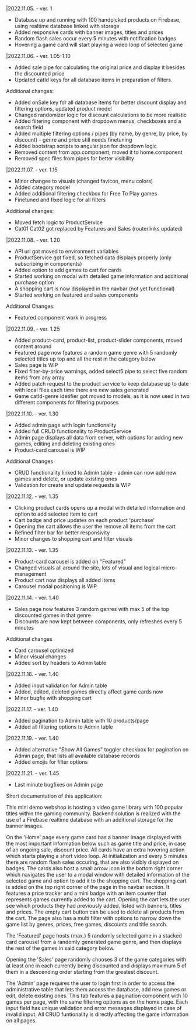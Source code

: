 |2022.11.05. - ver. 1

- Database up and running with 100 handpicked products on Firebase, using realtime database linked with storage
- Added responsive cards with banner images, titles and prices
- Random flash sales occur every 5 minutes with notification badges
- Hovering a game card will start playing a video loop of selected game

|2022.11.06. - ver. 1.05-1.10

- Added sale pipe for calculating the original price and display it besides the discounted price
- Updated catId keys for all database items in preparation of filters.

Additional changes:

- Added onSale key for all database items for better discount display and filtering options, updated product model
- Changed randomizer logic for discount calculations to be more realistic
- Added filtering component with dropdown menus, checkboxes and a search field
- Added multiple filtering options / pipes (by name, by genre, by price, by discount) - genre and price still needs finetuning
- Added bootstrap scripts to angular.json for dropdown logic
- Removed content from app.component, moved it to home.component
- Removed spec files from pipes for better visibility

|2022.11.07. - ver. 1.15

- Minor changes to visuals (changed favicon, menu colors)
- Added category model
- Added additional filtering checkbox for Free To Play games
- Finetuned and fixed logic for all filters

Additional changes:

- Moved fetch logic to ProductService
- Cat01 Cat02 got replaced by Features and Sales (routerlinks updated)

|2022.11.08. - ver. 1.20

- API url got moved to environment variables
- ProductService got fixed, so fetched data displays properly (only subscribing in components)
- Added option to add games to cart for cards
- Started working on modal with detailed game information and additional purchase option
- A shopping cart is now displayed in the navbar (not yet functional)
- Started working on featured and sales components

Additional Changes:

- Featured component work in progress

|2022.11.09. - ver. 1.25

- Added product-card, product-list, product-slider components, moved content around
- Featured page now features a random game genre with 5 randomly selected titles up top and all the rest in the category below
- Sales page is WIP
- Fixed filter-by-price warnings, added select5 pipe to select five random items from any array
- Added patch request to the product service to keep database up to date with local files each time there are new sales generated
- Game catId-genre idetifier got moved to models, as it is now used in two different components for filtering purposes

|2022.11.10. - ver. 1.30

- Added admin page with login functionality
- Added full CRUD functionality to ProductService
- Admin page displays all data from server, with options for adding new games, editing and deleting existing ones
- Product-card carousel is WIP

Additional Changes

- CRUD functionality linked to Admin table - admin can now add new games and delete, or update existing ones
- Validation for create and update requests is WIP

|2022.11.12. - ver. 1.35

- Clicking product cards opens up a modal with detailed information and option to add selected item to cart
- Cart badge and price updates on each product 'purchase'
- Opening the cart allows the user the remove all items from the cart
- Refined filter bar for better responsivity
- Minor changes to shopping cart and filter visuals

|2022.11.13. - ver. 1.35

- Product-card carousel is added on "Featured"
- Changed visuals all around the site, lots of visual and logical micro-management
- Product cart now displays all added items
- Carousel modal positioning is WIP

|2022.11.14. - ver. 1.40

- Sales page now features 3 random genres with max 5 of the top discounted games in that genre
- Discounts are now kept between components, only refreshes every 5 minutes

Additional changes

- Card carousel optimized
- Minor visual changes
- Added sort by headers to Admin table

|2022.11.16. - ver. 1.40

- Added input validation for Admin table
- Added, edited, deleted games directly affect game cards now
- Minor bugfix with shopping cart

|2022.11.17. - ver. 1.40

- Added pagination to Admin table with 10 products/page
- Added all filtering options to Admin table

|2022.11.19. - ver. 1.40

- Added alternative "Show All Games" toggler checkbox for pagination on Admin page, that lists all available database records
- Added emojis for filter options

|2022.11.21. - ver. 1.45

- Last minute bugfixes on Admin page

Short documentation of this application:

This mini demo webshop is hosting a video game library with 100 popular titles within the gaming community. Backend solution is realized with the use of a Firebase realtime database with an additional storage for the banner images.

On the 'Home' page every game card has a banner image displayed with the most important information below such as game title and price, in case of an ongoing sale, discount price. All cards have an extra hovering action which starts playing a short video loop. At initialization and every 5 minutes there are random flash sales occuring, that are also visibly displayed on badges. The cards also host a small arrow icon in the bottom right corner which navigates the user to a modal window with detailed information of the selected game and option to add it to the shopping cart. The shopping cart is added on the top right corner of the page in the navbar section. It features a price tracker and a mini badge with an item counter that represents games currently added to the cart. Opening the cart lets the user see which products they had previously added, listed with banners, titles and prices. The empty cart button can be used to delete all products from the cart. The page also has a multi filter with options to narrow down the game list by genres, prices, free games, discounts and title search.

The 'Featured' page hosts (max.) 5 randomly selected game in a stacked card carousel from a randomly generated game genre, and then displays the rest of the games in said category below.

Opening the 'Sales' page randomly chooses 3 of the game categories with at least one in each currently being discounted and displays maximum 5 of them in a descending order starting from the greatest discount.

The 'Admin' page requires the user to login first in order to access the administrative table that lets them access the database, add new games or edit, delete existing ones. This tab features a pagination component with 10 games per page, with the same filtering options as on the home page. Each input field has unique validation and error messages displayed in case of invalid input. All CRUD funtionality is directly affecting the game information on all pages.
